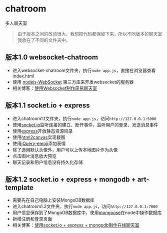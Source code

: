 # chatroom
多人聊天室

> 由于版本之间的改动很大，我想把代码都保留下来，所以不同版本的聊天室我放在了不同的文件夹中。

## 版本1.0 websocket-chatroom
- 进入websocket-chatroom文件夹，执行`node app.js`，直接在浏览器查看index.html
- 使用 [nodejs-WebSocket](https://github.com/sitegui/nodejs-websocket) 第三方库来开发websocket的服务器
- 相关博客：[使用Websocket制作简易聊天室](https://www.yuque.com/changyanwei-wlmrd/cnxiwc/iswywm)

## 版本1.1 socket.io + express
- 进入chatroom1.1文件夹，执行`node app.js`，访问`http://127.0.0.1:5000`
- 使用[socket.io](https://socket.io/)监听连接的建立、断开事件，监听用户的登录、发送消息事件
- 使用[express](https://www.expressjs.com.cn/)开放静态资源目录
- 使用[html2canvas](http://html2canvas.hertzen.com/)实现截图
- 使用[jQuery-emoji](http://eshengsky.github.io/jQuery-emoji/)添加表情
- 除了选用默认头像外，用户可以上传本地图片作为头像
- 点击图片消息放大预览
- 聊天记录和用户信息没有持久化存储

## 版本1.2 socket.io + express + mongodb + art-template
- 需要先在自己电脑上安装MongoDB数据库
- 进入chatroom1.2文件夹，执行`node app.js`，访问`http://127.0.0.1:7000`
- 用户信息保存到了MongoDB数据库中，使用[mongoose](https://mongoosejs.com/)在node中操作数据库
- 新增注册和登录页面
- 相关博客：[使用socket.io + express + mongodb制作在线聊天室](https://blog.csdn.net/weixin_43974265/article/details/116600763)
